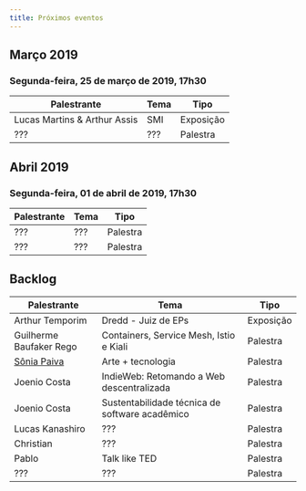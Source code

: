 ```yaml
---
title: Próximos eventos
---
```


## Março 2019

### Segunda-feira, 25 de março de 2019, 17h30

| Palestrante     | Tema                                            | Tipo     |
| --------------- | ----------------------------------------------- | -------- |
| Lucas Martins & Arthur Assis | SMI                                             | Exposição|
| ???             | ???                                             | Palestra |

## Abril 2019

### Segunda-feira, 01 de abril de 2019, 17h30

| Palestrante     | Tema                                            | Tipo     |
| --------------- | ----------------------------------------------- | -------- |
| ???             | ???                                             | Palestra |
| ???             | ???                                             | Palestra |

## Backlog

| Palestrante     | Tema                                             | Tipo     |
| --------------- | ------------------------------------------------ | -------- |
| Arthur Temporim | Dredd - Juiz de EPs                              | Exposição|
| Guilherme Baufaker Rego | Containers, Service Mesh, Istio e Kiali  | Palestra |
| [Sônia Paiva](https://www.facebook.com/ltcunb) | Arte + tecnologia | Palestra |
| Joenio Costa    | IndieWeb: Retomando a Web descentralizada        | Palestra |
| Joenio Costa    | Sustentabilidade técnica de software acadêmico   | Palestra |
| Lucas Kanashiro | ???                                              | Palestra |
| Christian       | ???                                              | Palestra |
| Pablo           | Talk like TED                                    | Palestra |
| ???             | ???                                              | Palestra |
